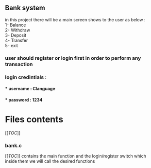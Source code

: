 ## **Bank system**

in this project there will be a main screen shows to the user as below :    
1- Balance   
2- Withdraw   
3- Deposit   
4- Transfer   
5- exit   

### user should register or login first in order to perform any transaction   

### login credintials :
#### * username : Clanguage
#### * password : 1234

# Files contents
[[_TOC_]]
### bank.c
[[_TOC_]]
contains the main function and the login/register switch which inside them we will call the desired functions

